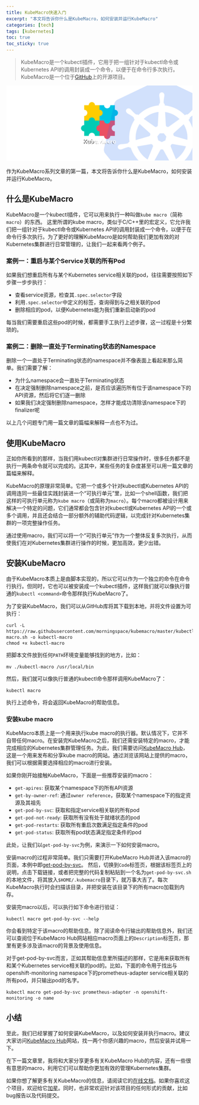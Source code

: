 ```yaml
---
title: KubeMacro快速入门
excerpt: "本文将告诉你什么是KubeMacro，如何安装并运行KubeMacro"
categories: [tech]
tags: [kubernetes]
toc: true
toc_sticky: true
---
```


> KubeMacro是一个kubectl插件，它用于把一组针对于kubectl命令或Kubernetes API的调用封装成一个命令，以便于在命令行多次执行。KubeMacro是一个位于[GitHub](https://github.com/morningspace/kubemacro)上的开源项目。

![](/assets/images/studio/kubemacro/kubemacro-1.png)

作为KubeMacro系列文章的第一篇，本文将告诉你什么是KubeMacro，如何安装并运行KubeMacro。

## 什么是KubeMacro

KubeMacro是一个kubectl插件，它可以用来执行一种叫做`kube macro`（简称`macro`）的东西。 这里所谓的kube macro，类似于C/C++里的宏定义，它允许我们把一组针对于kubectl命令或Kubernetes API的调用封装成一个命令，以便于在命令行多次执行。为了更好的理解KubeMacro是如何帮助我们更加有效的对Kubernetes集群进行日常管理的，让我们一起来看两个例子。

### 案例一：重启与某个Service关联的所有Pod

如果我们想重启所有与某个Kubernetes service相关联的pod，往往需要按照如下步骤一步步执行：
* 查看service资源，检查其`.spec.selector`字段
* 利用`.spec.selector`中定义的标签，查询得到与之相关联的pod
* 删除相应的pod，以便Kubernetes能为我们重新启动新的pod

每当我们需要重启这些pod的时候，都需要手工执行上述步骤，这一过程是十分繁琐的。

### 案例二：删除一直处于Terminating状态的Namespace

删除一个一直处于Terminating状态的namespace并不像表面上看起来那么简单。我们需要了解：
* 为什么namespace会一直处于Terminating状态
* 在决定强制删除namespace之前，是否应该遍历所有位于该namespace下的API资源，然后将它们逐一删除
* 如果我们决定强制删除namespace，怎样才能成功清除该namespace下的finalizer呢

以上几个问题专门用一篇文章的篇幅来解释一点也不为过。

## 使用KubeMacro

正如你所看到的那样，当我们用kubectl对集群进行日常操作时，很多任务都不是执行一两条命令就可以完成的。这其中，某些任务的复杂度甚至可以用一篇文章的篇幅来解释。

KubeMacro的原理非常简单。它把一个或多个针对kubectl或Kubernetes API的调用连同一些最佳实践封装进一个“可执行单元”里，比如一个shell函数，我们把这样的可执行单元称为`kube macro`（或简称为`macro`）。每个macro都被设计用来解决一个特定的问题，它们通常都会包含针对kubectl或Kubernetes API的一个或多个调用，并且还会结合一部分额外的辅助代码逻辑，以完成针对Kubernetes集群的一项完整操作任务。

通过使用macro，我们可以将一个“可执行单元”作为一个整体反复多次执行，从而使我们在对Kubernetes集群进行操作的时候，更加高效，更少出错。

## 安装KubeMacro

由于KubeMacro本质上是由脚本实现的，所以它可以作为一个独立的命令在命令行执行。但同时，它也可以被安装成一个kubectl插件，这样我们就可以像执行普通的`kubectl <command>`命令那样执行KubeMacro了。

为了安装KubeMacro，我们可以从GitHub库将其下载到本地，并将文件设置为可执行：
```shell
curl -L https://raw.githubusercontent.com/morningspace/kubemacro/master/kubectl-macro.sh -o kubectl-macro
chmod +x kubectl-macro
```

把脚本文件放到任何`PATH`环境变量能够找到的地方，比如：
```shell
mv ./kubectl-macro /usr/local/bin
```

然后，我们就可以像执行普通的kubectl命令那样调用KubeMacro了：
```shell
kubectl macro
```

执行上述命令，将会返回KubeMacro的帮助信息。

### 安装kube macro

KubeMacro本质上是一个用来执行kube macro的执行器。默认情况下，它并不自带任何macro。在安装完KubeMacro之后，我们还需安装特定的macro，才能完成相应的Kubernetes集群管理任务。为此，我们需要访问[KubeMacro Hub](https://morningspace.github.io/kubemacro-hub/)，这是一个用来发布和分享kube macro的网站。通过浏览该网站上提供的macro，我们可以根据需要选择相应的macro进行安装。

如果你刚开始接触KubeMacro，下面是一些推荐安装的macro：
* `get-apires`: 获取某个namespace下的所有API资源
* `get-by-owner-ref`: 通过`owner reference`，获取某个namespace下的指定资源及其祖先
* `get-pod-by-svc`: 获取和指定service相关联的所有pod
* `get-pod-not-ready`: 获取所有没有处于就绪状态的pod
* `get-pod-restarts`: 获取所有重启次数满足指定条件的pod
* `get-pod-status`: 获取所有pod状态满足指定条件的pod

此处，让我们以`get-pod-by-svc`为例，来演示一下如何安装macro。

安装macro的过程非常简单。我们只需要打开KubeMacro Hub并进入该macro的页面，本例中即[get-pod-by-svc](https://morningspace.github.io/kubemacro-hub/macros/#/docs/get-pod-by-svc)。 然后，切换到`Code`标签页，根据该标签页上的说明，点击下载链接，或者把完整的代码复制粘贴到一个名为`get-pod-by-svc.sh`的本地文件，将其放入`$HOME/.kubemacro`目录下，就万事大吉了。每次KubeMacro执行时会扫描该目录，并把安装在该目录下的所有macro加载到内存。

安装完macro以后，可以执行如下命令进行验证：
```shell
kubectl macro get-pod-by-svc --help
```

你会看到特定于该macro的帮助信息。除了阅读命令行输出的帮助信息外，我们还可以查阅位于KubeMacro Hub网站相应macro页面上的`Description`标签页，那里有更多涉及该macro的背景及使用信息。

对于get-pod-by-svc而言，正如其帮助信息里所描述的那样，它是用来获取所有和某个Kubernetes service相关联的pod的。比如，下面的命令用于找出与openshift-monitoring namespace下的prometheus-adapter service相关联的所有pod，并只输出pod的名字。
```shell
kubectl macro get-pod-by-svc prometheus-adapter -n openshift-monitoring -o name
```

## 小结

至此，我们已经掌握了如何安装KubeMacro，以及如何安装并执行macro。建议大家访问[KubeMacro Hub](https://morningspace.github.io/kubemacro-hub/)网站，找一两个你感兴趣的macro，然后安装并试用一下。

在下一篇文章里，我将和大家分享更多有关KubeMacro Hub的内容，还有一些很有意思的macro，利用它们可以帮助你更加有效的管理Kubernetes集群。

如果你想了解更多有关KubeMacro的信息，请阅读它的[在线文档](https://morningspace.github.io/kubemacro/docs/)。如果你喜欢这个项目，欢迎给它[加星](https://github.com/morningspace/kubemacro)。同时，也非常欢迎针对该项目的任何形式的贡献，比如bug报告以及代码提交。

